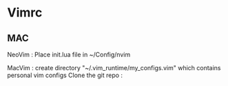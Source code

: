 # Vimrc

## MAC

NeoVim : Place init.lua file in ~/Config/nvim

MacVim : create directory "~/.vim_runtime/my_configs.vim" which contains personal vim configs
         Clone the git repo : 
